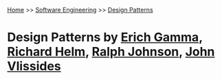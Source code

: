 [Home](../../README.md) >> [Software Engineering](../../README.md#software-engineering) >> [Design Patterns](./README.md)

# Design Patterns by [Erich Gamma](https://www.google.com/search?newwindow=1&rlz=1C5CHFA_enUS983US983&sxsrf=ALiCzsaB_94pXs0S2sz9_nRSbqncpjaWxA:1664738898246&q=Erich+Gamma&stick=H4sIAAAAAAAAAOPgE-LQz9U3SDIyLFDiBLGMi5PScrVkspOt9JPy87P1y4syS0pS8-LL84uyrRJLSzLyixaxcrsWZSZnKLgn5uYm7mBl3MXOxMEIAOIl3rVLAAAA&sa=X&ved=2ahUKEwi1u7HVo8L6AhWOEFkFHebgAUEQmxMoAHoECFgQAg), [Richard Helm](https://www.google.com/search?newwindow=1&rlz=1C5CHFA_enUS983US983&sxsrf=ALiCzsaB_94pXs0S2sz9_nRSbqncpjaWxA:1664738898246&q=Richard+Helm&stick=H4sIAAAAAAAAAOPgE-LQz9U3SDIyLFDiBLHMknNzcrVkspOt9JPy87P1y4syS0pS8-LL84uyrRJLSzLyixax8gRlJmckFqUoeKTm5O5gZdzFzsTBCAA0-B00TAAAAA&sa=X&ved=2ahUKEwi1u7HVo8L6AhWOEFkFHebgAUEQmxMoA3oECFgQBQ), [Ralph Johnson](https://www.google.com/search?newwindow=1&rlz=1C5CHFA_enUS983US983&sxsrf=ALiCzsaB_94pXs0S2sz9_nRSbqncpjaWxA:1664738898246&q=Ralph+Johnson+computer+scientist&stichttps://www.google.com/search?newwindow=1&rlz=1C5CHFA_enUS983US983&sxsrf=ALiCzsaB_94pXs0S2sz9_nRSbqncpjaWxA:1664738898246&q=Ralph+Johnson+computer+scientist&stick=H4sIAAAAAAAAAOPgE-LQz9U3SDIyLFDiBLEsjNPLU7RkspOt9JPy87P1y4syS0pS8-LL84uyrRJLSzLyixaxKgUl5hRkKHjlZ-QV5-cpaCTn5xaUlqQWKRQnZ6bmlWQWl2juYGXcxc7EwQgAnbxn82IAAAA&sa=X&ved=2ahUKEwi1u7HVo8L6AhWOEFkFHebgAUEQmxMoAnoECFgQBAk=H4sIAAAAAAAAAOPgE-LQz9U3SDIyLFDiBLEsjNPLU7RkspOt9JPy87P1y4syS0pS8-LL84uyrRJLSzLyixaxKgUl5hRkKHjlZ-QV5-cpaCTn5xaUlqQWKRQnZ6bmlWQWl2juYGXcxc7EwQgAnbxn82IAAAA&sa=X&ved=2ahUKEwi1u7HVo8L6AhWOEFkFHebgAUEQmxMoAnoECFgQBA), [John Vlissides](https://www.google.com/search?newwindow=1&rlz=1C5CHFA_enUS983US983&sxsrf=ALiCzsaB_94pXs0S2sz9_nRSbqncpjaWxA:1664738898246&q=John+Vlissides&stick=H4sIAAAAAAAAAOPgE-LQz9U3SDIyLFDiBLEszMvKjLRkspOt9JPy87P1y4syS0pS8-LL84uyrRJLSzLyixax8nnlZ-QphOVkFhdnpqQW72Bl3MXOxMEIAKer1XpOAAAA&sa=X&ved=2ahUKEwi1u7HVo8L6AhWOEFkFHebgAUEQmxMoAXoECFgQAw)

